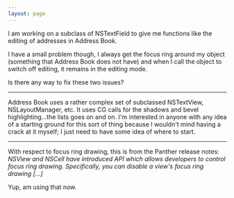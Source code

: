 ```yaml
---
layout: page
---
```


I am working on a subclass of NSTextField to give me functions like the editing of addresses in Address Book. 

I have a small problem though, I always get the focus ring around my object (something that Address Book does not have) and when I call the object to switch off editing, it remains in the editing mode. 

Is there any way to fix these two issues?

----

Address Book uses a rather complex set of subclassed NSTextView, NSLayoutManager, etc. It uses CG calls for the shadows and bevel highlighting...the lists goes on and on. I'm interested in anyone with any idea of a starting ground for this sort of thing because I wouldn't mind having a crack at it myself; I just need to have some idea of where to start.

----

With respect to focus ring drawing, this is from the Panther release notes: *NSView and NSCell have introduced API which allows developers to control focus ring drawing. Specifically, you can disable a view's focus ring drawing [...]*

Yup, am using that now.
